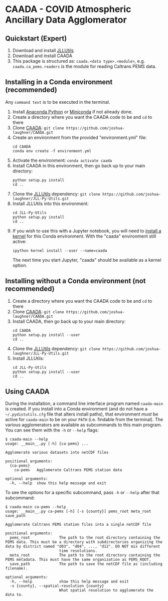 # CAADA - COVID Atmospheric Ancillary Data Agglomerator

## Quickstart (Expert)

1. Download and install [JLLUtils](https://github.com/joshua-laughner/JLL-Py-Utils)
2. Download and install CAADA
3. This package is structured as: `caada.<data type>.<module>`, e.g. 
   `caada.ca_pems.readers` is the module for reading Caltrans PEMS data.
   

## Installing in a Conda environment (recommended)

Any `command text` is to be executed in the terminal. 

1. Install [Anaconda Python](https://www.anaconda.com/products/individual) or 
   [Miniconda](https://docs.conda.io/en/latest/miniconda.html) if not already done.
1. Create a directory where you want the CAADA code to be and `cd` to there
1. Clone [CAADA](https://github.com/joshua-laughner/CAADA):
   `git clone https://github.com/joshua-laughner/CAADA.git`
1. Create an environment from the provided "environment.yml" file:
   ```
   cd CAADA
   conda env create -f environment.yml
   ```
1. Activate the environment: `conda activate caada`
1. Install CAADA in this environment, then go back up to your main directory:
   ```
   python setup.py install
   cd ..
   ```
1. Clone the [JLLUtils](https://github.com/joshua-laughner/JLL-Py-Utils) dependency:
   `git clone https://github.com/joshua-laughner/JLL-Py-Utils.git`
1. Install JLLUtils into this environment:
   ```
   cd JLL-Py-Utils
   python setup.py install
   cd ..    
   ```
1. If you wish to use this with a Jupyter notebook, you will need to [install a
   kernel](https://stackoverflow.com/questions/37433363/link-conda-environment-with-jupyter-notebook/53546675#53546675)
   for this Conda environment. With the "caada" environment still active:
   ```
   ipython kernel install --user --name=caada
   ```
   The next time you start Jupyter, "caada" should be available as a kernel option.
   
   
## Installing without a Conda environment (not recommended)

1. Create a directory where you want the CAADA code to be and `cd` to there
1. Clone [CAADA](https://github.com/joshua-laughner/CAADA):
   `git clone https://github.com/joshua-laughner/CAADA.git`
1. Install CAADA, then go back up to your main directory:
   ```
   cd CAADA
   python setup.py install --user
   cd ..
   ``` 
1. Clone the [JLLUtils](https://github.com/joshua-laughner/JLL-Py-Utils) dependency:
   `git clone https://github.com/joshua-laughner/JLL-Py-Utils.git`
1. Install JLLUtils:
   ```
   cd JLL-Py-Utils
   python setup.py install --user
   cd ..    
   ```

## Using CAADA

During the installation, a command line interface program named `caada-main` is
created. If you install into a Conda environment (and do not have a `~/.pydistutils.cfg`
file that alters install paths), that environment *must* be active for `caada-main` to
be on your `PATH` (i.e. findable from the terminal). The various agglomerators are
available as subcommands to this main program. You can see them with the `-h` or
`--help` flags: 

```
$ caada-main --help
usage: __main__.py [-h] {ca-pems} ...

Agglomerate various datasets into netCDF files

positional arguments:
  {ca-pems}
    ca-pems   Agglomerate Caltrans PEMS station data

optional arguments:
  -h, --help  show this help message and exit
```

To see the options for a specific subcommand, pass `-h` or `--help` after that
subcommand:

```
$ caada-main ca-pems --help
usage: __main__.py ca-pems [-h] [-s {county}] pems_root meta_root save_path

Agglomerate Caltrans PEMS station files into a single netCDF file

positional arguments:
  pems_root             The path to the root directory containing the PEMS data. This must be a directory with subdirectories organizing the data by district named "d03", "d04", ..., "d12". DO NOT mix different
                        time resolutions.
  meta_root             The path to the root directory containing the PEMS metadata. This must have the same organization as PEMS_ROOT.
  save_path             The path to save the netCDF file as (including filename).

optional arguments:
  -h, --help            show this help message and exit
  -s {county}, --spatial-resolution {county}
                        What spatial resolution to agglomerate the data to.
```